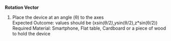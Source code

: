 **Rotation Vector**

1. Place the device at an angle (θ) to the axes<br>
Expected Outcome: values should be (x*sin(θ/2),y*sin(θ/2),z*sin(θ/2))<br>
Required Material: Smartphone, Flat table, Cardboard or a piece of wood to hold the device<br>
